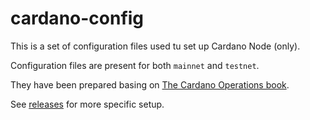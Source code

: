 # cardano-config

This is a set of configuration files used tu set up Cardano Node (only).

Configuration files are present for both `mainnet` and `testnet`.

They have been prepared basing on [The Cardano Operations book](https://book.world.dev.cardano.org/environments.html).

See [releases](https://github.com/byron-network/cardano-config/releases) for more specific setup.
